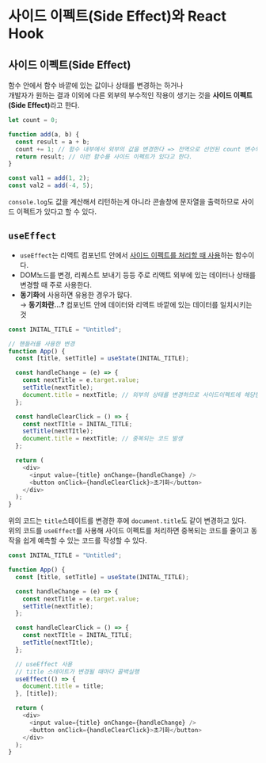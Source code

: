 # 사이드 이펙트(Side Effect)와 React Hook

## 사이드 이펙트(Side Effect)

함수 안에서 함수 바깥에 있는 값이나 상태를 변경하는 하거나  
개발자가 원하는 결과 이외에 다른 외부의 부수적인 작용이 생기는 것을 <b>사이드 이펙트(Side Effect)</b>라고 한다.

```javascript
let count = 0;

function add(a, b) {
  const result = a + b;
  count += 1; // 함수 내부에서 외부의 값을 변경한다 => 전역으로 선언된 count 변수의 값이 변함
  return result; // 이런 함수를 사이드 이펙트가 있다고 한다.
}

const val1 = add(1, 2);
const val2 = add(-4, 5);
```

`console.log`도 값을 계산해서 리턴하는게 아니라 콘솔창에 문자열을 출력하므로 사이드 이펙트가 있다고 할 수 있다.

## `useEffect`

- `useEffect`는 리액트 컴포넌트 안에서 <u>사이드 이펙트를 처리할 때 사용</u>하는 함수이다.
- DOM노드를 변경, 리퀘스트 보내기 등등 주로 리액트 외부에 있는 데이터나 상태를 변경할 때 주로 사용한다.
- <b>동기화</b>에 사용하면 유용한 경우가 많다.  
  &rarr; <b>동기화란...?</b> 컴포넌트 안에 데이터와 리액트 바깥에 있는 데이터를 일치시키는 것

```javascript
const INITAL_TITLE = "Untitled";

// 핸들러를 사용한 변경
function App() {
  const [title, setTitle] = useState(INITAL_TITLE);

  const handleChange = (e) => {
    const nextTitle = e.target.value;
    setTitle(nextTitle);
    document.title = nextTitle; // 외부의 상태를 변경하므로 사이드이펙트에 해당한다.
  };

  const handleClearClick = () => {
    const nextTItle = INITAL_TITLE;
    setTitle(nextTItle);
    document.title = nextTitle; // 중복되는 코드 발생
  };

  return (
    <div>
      <input value={title} onChange={handleChange} />
      <button onClick={handleClearClick}>초기화</button>
    </div>
  );
}
```

위의 코드는 `title`스테이트를 변경한 후에 `document.title`도 같이 변경하고 있다.  
위의 코드를 `useEffect`를 사용해 사이드 이펙트를 처리하면 중복되는 코드를 줄이고 동작을 쉽게 예측할 수 있는 코드를 작성할 수 있다.

```javascript
const INITAL_TITLE = "Untitled";

function App() {
  const [title, setTitle] = useState(INITAL_TITLE);

  const handleChange = (e) => {
    const nextTitle = e.target.value;
    setTitle(nextTitle);
  };

  const handleClearClick = () => {
    const nextTItle = INITAL_TITLE;
    setTitle(nextTItle);
  };

  // useEffect 사용
  // title 스테이트가 변경될 때마다 콜백실행
  useEffect(() => {
    document.title = title;
  }, [title]);

  return (
    <div>
      <input value={title} onChange={handleChange} />
      <button onClick={handleClearClick}>초기화</button>
    </div>
  );
}
```
